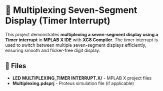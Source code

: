 # 🔢 Multiplexing Seven-Segment Display (Timer Interrupt)  

This project demonstrates **multiplexing a seven-segment display using a Timer interrupt** in **MPLAB X IDE** with **XC8 Compiler**. The timer interrupt is used to switch between multiple seven-segment displays efficiently, ensuring smooth and flicker-free digit display.  

## 📂 Files  
- **LED MULTIPLEXING_TIMER INTERRUPT.X/** - MPLAB X project files  
- **Multiplexing.pdsprj**  -  Proteus simulation file (if applicable)  
